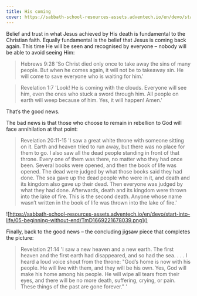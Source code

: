 ```yaml
---
title: His coming
cover: https://sabbath-school-resources-assets.adventech.io/en/devo/start-into-life/05-beginning-without-end/lIV1669221565494.png
---
```


Belief and trust in what Jesus achieved by His death is fundamental to the Christian faith. Equally fundamental is the belief that Jesus is coming back again. This time He will be seen and recognised by everyone – nobody will be able to avoid seeing Him:

> <callout>Hebrews 9:28</callout>
> 'So Christ died only once to take away the sins of many people. But when he comes again, it will not be to takeaway sin. He will come to save everyone who is waiting for him.'

> <callout>Revelation 1:7</callout>
> 'Look! He is coming with the clouds. Everyone will see him, even the ones who stuck a sword through him. All people on earth will weep because of him. Yes, it will happen! Amen.'

That’s the good news. 

The bad news is that those who choose to remain in rebellion to God will face annihilation at that point:

> <callout>Revelation 20:11­-15</callout>
> 'I saw a great white throne with someone sitting on it. Earth and heaven tried to run away, but there was no place for them to go. I also saw all the dead people standing in front of that throne. Every one of them was there, no matter who they had once been. Several books were opened, and then the book of life was opened. The dead were judged by what those books said they had done. The sea gave up the dead people who were in it, and death and its kingdom also gave up their dead. Then everyone was judged by what they had done. Afterwards, death and its kingdom were thrown into the lake of fire. This is the second death. Anyone whose name wasn’t written in the book of life was thrown into the lake of fire.'

![https://sabbath-school-resources-assets.adventech.io/en/devo/start-into-life/05-beginning-without-end/TmD1669221678039.png]()

Finally, back to the good news – the concluding jigsaw piece that completes the picture:

> <callout>Revelation 21:1­4</callout>
> 'I saw a new heaven and a new earth. The first heaven and the first earth had disappeared, and so had the sea. . . . I heard a loud voice shout from the throne: "God’s home is now with his people. He will live with them, and they will be his own. Yes, God will make his home among his people. He will wipe all tears from their eyes, and there will be no more death, suffering, crying, or pain. These things of the past are gone forever." '